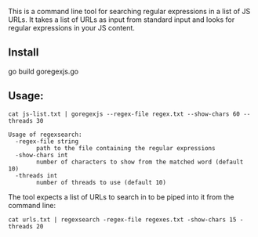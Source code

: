 This is a command line tool for searching regular expressions in a list of JS URLs. It takes a list of URLs as input from standard input and looks for regular expressions in your JS content.

## Install

go build goregexjs.go

## Usage:

```
cat js-list.txt | goregexjs --regex-file regex.txt --show-chars 60 --threads 30

```

```
Usage of regexsearch:
  -regex-file string
        path to the file containing the regular expressions
  -show-chars int
        number of characters to show from the matched word (default 10)
  -threads int
        number of threads to use (default 10)
```


The tool expects a list of URLs to search in to be piped into it from the command line:

```
cat urls.txt | regexsearch -regex-file regexes.txt -show-chars 15 -threads 20
```




